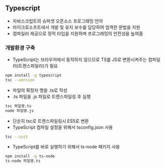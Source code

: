 ## Typescript
- 자바스크립트의 슈퍼셋 오픈소스 프로그래밍 언어
- 마이크로소프트에서 개발 및 유지 보수를 담당하여 엄격한 문법을 지원
- 컴파일러 제공으로 정적 타입을 지원하며 프로그래밍의 안전성을 높여줌

### 개발환경 구축
- TypeScript는 브라우저에서 동작하지 않으므로 TS를 JS로 변환시켜주는 컴파일러(트랜스파일러)가 필요

```bash
npm install -g typescript
tsc --version
```

- 파일의 확장자 명을 .ts로 작성
- .ts 파일을 .js 파일로 트랜스파일링 후 실행

```bash
tsc 파일명.ts
node 파일명.js
```

- 단순히 tsc로 트랜스파일링시 ES5로 변환
- TypeScript 컴파일 설정을 위해서 tsconfig.json 사용

```bash
tsc --init
```

- TypeScript를 바로 실행하기 위해서 ts-node 패키지 사용

```bash
npm install -g ts-node
ts-node 파일명.ts
```